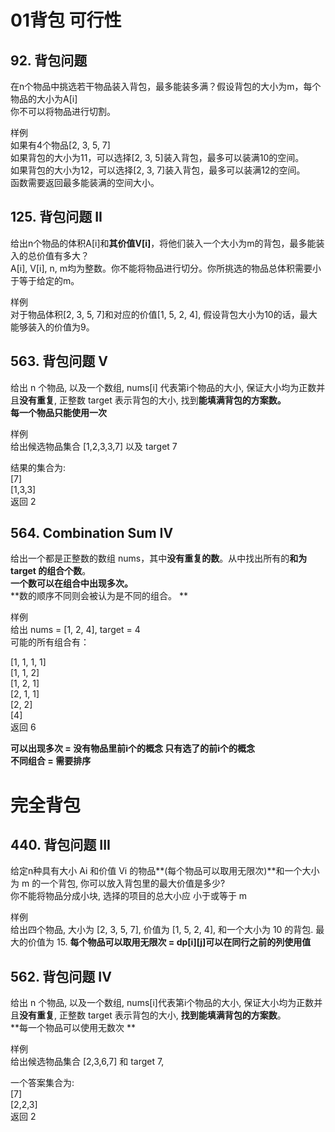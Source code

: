 # 01背包 可行性

## 92. 背包问题
在n个物品中挑选若干物品装入背包，最多能装多满？假设背包的大小为m，每个物品的大小为A[i]  
你不可以将物品进行切割。  

样例  
如果有4个物品[2, 3, 5, 7]  
如果背包的大小为11，可以选择[2, 3, 5]装入背包，最多可以装满10的空间。  
如果背包的大小为12，可以选择[2, 3, 7]装入背包，最多可以装满12的空间。  
函数需要返回最多能装满的空间大小。

## 125. 背包问题 II
给出n个物品的体积A[i]和**其价值V[i]**，将他们装入一个大小为m的背包，最多能装入的总价值有多大？  
A[i], V[i], n, m均为整数。你不能将物品进行切分。你所挑选的物品总体积需要小于等于给定的m。  

样例  
对于物品体积[2, 3, 5, 7]和对应的价值[1, 5, 2, 4], 假设背包大小为10的话，最大能够装入的价值为9。  

## 563. 背包问题 V
给出 n 个物品, 以及一个数组, nums[i] 代表第i个物品的大小, 保证大小均为正数并且**没有重复**, 正整数 target 表示背包的大小, 找到**能填满背包的方案数。  
每一个物品只能使用一次**  

样例  
给出候选物品集合 [1,2,3,3,7] 以及 target 7  

结果的集合为:  
[7]  
[1,3,3]  
返回 2  

## 564. Combination Sum IV  
给出一个都是正整数的数组 nums，其中**没有重复的数**。从中找出所有的**和为 target 的组合个数**。  
**一个数可以在组合中出现多次。**  
**数的顺序不同则会被认为是不同的组合。  **

样例  
给出 nums = [1, 2, 4], target = 4  
可能的所有组合有：  

[1, 1, 1, 1]  
[1, 1, 2]  
[1, 2, 1]  
[2, 1, 1]  
[2, 2]  
[4]  
返回 6  

**可以出现多次 = 没有物品里前i个的概念 只有选了的前i个的概念  
不同组合 = 需要排序**

# 完全背包

## 440. 背包问题 III    
给定n种具有大小 Ai 和价值 Vi 的物品**(每个物品可以取用无限次)**和一个大小为 m 的一个背包, 你可以放入背包里的最大价值是多少?  
你不能将物品分成小块, 选择的项目的总大小应 小于或等于 m

样例  
给出四个物品, 大小为 [2, 3, 5, 7], 价值为 [1, 5, 2, 4], 和一个大小为 10 的背包. 最大的价值为 15.
**每个物品可以取用无限次 = dp[i][j]可以在同行之前的列使用值**

## 562. 背包问题 IV  
给出 n 个物品, 以及一个数组, nums[i]代表第i个物品的大小, 保证大小均为正数并且**没有重复**, 正整数 target 表示背包的大小, **找到能填满背包的方案数**。  
**每一个物品可以使用无数次 **

样例  
给出候选物品集合 [2,3,6,7] 和 target 7,  

一个答案集合为:  
[7]  
[2,2,3]  
返回 2  
